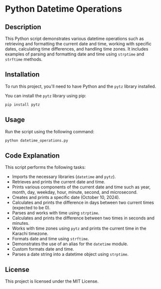 # Python Datetime Operations

## Description
This Python script demonstrates various datetime operations such as retrieving and formatting the current date and time, working with specific dates, calculating time differences, and handling time zones. It includes examples of parsing and formatting date and time using `strptime` and `strftime` methods.

## Installation
To run this project, you'll need to have Python and the `pytz` library installed.

You can install the `pytz` library using pip:
```sh
pip install pytz
```

## Usage
Run the script using the following command:
```sh
python datetime_operations.py
```

## Code Explanation
This script performs the following tasks:

- Imports the necessary libraries (`datetime` and `pytz`).
- Retrieves and prints the current date and time.
- Prints various components of the current date and time such as year, month, day, weekday, hour, minute, second, and microsecond.
- Creates and prints a specific date (October 10, 2024).
- Calculates and prints the difference in days between two current times (expected to be 0).
- Parses and works with time using `strptime`.
- Calculates and prints the difference between two times in seconds and minutes.
- Works with time zones using `pytz` and prints the current time in the Karachi timezone.
- Formats date and time using `strftime`.
- Demonstrates the use of an alias for the `datetime` module.
- Custom formats date and time.
- Parses a date string into a datetime object using `strptime`.

## License
This project is licensed under the MIT License.
